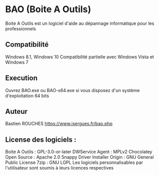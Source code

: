 # BAO (Boite A Outils)
Boite A Outils est un logiciel d'aide au dépannage informatique pour les professionnels

## Compatibilité
Windows 8.1, Windows 10
Compatibilité partielle avec Windows Vista et Windows 7

## Execution
Ouvrez BAO.exe ou BAO-x64.exe si vous disposez d'un système d'exploitation 64 bits

## Auteur
Bastien ROUCHES
https://www.isergues.fr/bao.php

## License des logiciels :
Boite A Outils : GPL-3.0-or-later
DWService Agent : MPLv2
Chocolatey Open Source : Apache 2.0
Snappy Driver Installer Origin : GNU General Public License
7zip :  GNU LGPL
Les logiciels personnalisables par l'utilisateur sont soumis à leurs licences respectives
